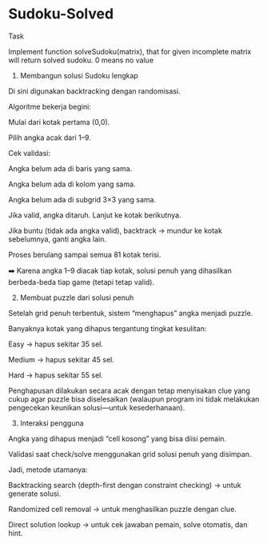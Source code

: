 # Sudoku-Solved
Task

Implement function solveSudoku(matrix), that for given incomplete matrix will return solved sudoku. 0 means no value

1. Membangun solusi Sudoku lengkap

Di sini digunakan backtracking dengan randomisasi.

Algoritme bekerja begini:

Mulai dari kotak pertama (0,0).

Pilih angka acak dari 1–9.

Cek validasi:

Angka belum ada di baris yang sama.

Angka belum ada di kolom yang sama.

Angka belum ada di subgrid 3×3 yang sama.

Jika valid, angka ditaruh. Lanjut ke kotak berikutnya.

Jika buntu (tidak ada angka valid), backtrack → mundur ke kotak sebelumnya, ganti angka lain.

Proses berulang sampai semua 81 kotak terisi.

➡️ Karena angka 1–9 diacak tiap kotak, solusi penuh yang dihasilkan berbeda-beda tiap game (tetapi tetap valid).

2. Membuat puzzle dari solusi penuh

Setelah grid penuh terbentuk, sistem “menghapus” angka menjadi puzzle.

Banyaknya kotak yang dihapus tergantung tingkat kesulitan:

Easy → hapus sekitar 35 sel.

Medium → hapus sekitar 45 sel.

Hard → hapus sekitar 55 sel.

Penghapusan dilakukan secara acak dengan tetap menyisakan clue yang cukup agar puzzle bisa diselesaikan (walaupun program ini tidak melakukan pengecekan keunikan solusi—untuk kesederhanaan).

3. Interaksi pengguna

Angka yang dihapus menjadi “cell kosong” yang bisa diisi pemain.

Validasi saat check/solve menggunakan grid solusi penuh yang disimpan.

Jadi, metode utamanya:

Backtracking search (depth-first dengan constraint checking) → untuk generate solusi.

Randomized cell removal → untuk menghasilkan puzzle dengan clue.

Direct solution lookup → untuk cek jawaban pemain, solve otomatis, dan hint.
